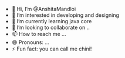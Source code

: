 - 👋 Hi, I’m @AnshitaMandloi
- 👀 I’m interested in developing and designing
- 🌱 I’m currently learning java core
- 💞️ I’m looking to collaborate on ..
- 📫 How to reach me ...
- 😄 Pronouns: ...
- ⚡ Fun fact: you can call me chini!

<!---
AnshitaMandloi/AnshitaMandloi is a ✨ special ✨ repository because its `README.md` (this file) appears on your GitHub profile.
You can click the Preview link to take a look at your changes.
--->
